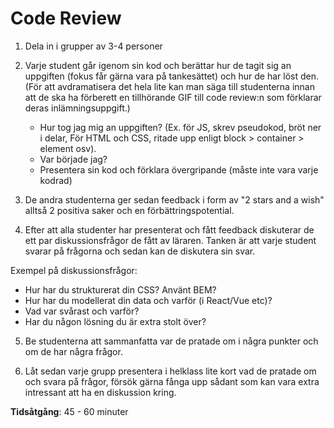 # Code Review

1. Dela in i grupper av 3-4 personer 

2. Varje student går igenom sin kod och berättar hur de tagit sig an uppgiften (fokus får gärna vara på tankesättet)
   och hur de har löst den. (För att avdramatisera det hela lite kan man säga till studenterna innan att de ska ha förberett en tillhörande GIF till code review:n som förklarar deras inlämningsuppgift.)
   - Hur tog jag mig an uppgiften? (Ex. för JS, skrev pseudokod, bröt ner i delar, För HTML och CSS, ritade upp enligt block > container > element osv).
   - Var började jag?
   - Presentera sin kod och förklara övergripande (måste inte vara varje kodrad)

3. De andra studenterna ger sedan feedback i form av "2 stars and a wish" alltså 2 positiva saker och en förbättringspotential. 

4. Efter att alla studenter har presenterat och fått feedback diskuterar de ett par diskussionsfrågor de fått av läraren.
   Tanken är att varje student svarar på frågorna och sedan kan de diskutera sin svar.

Exempel på diskussionsfrågor:

* Hur har du strukturerat din CSS? Använt BEM?
* Hur har du modellerat din data och varför (i React/Vue etc)?
* Vad var svårast och varför?
* Har du någon lösning du är extra stolt över?

5. Be studenterna att sammanfatta var de pratade om i några punkter och om de har några frågor.

6. Låt sedan varje grupp presentera i helklass lite kort vad de pratade om och svara på frågor, försök gärna fånga upp sådant som kan vara extra intressant att ha en diskussion kring.

**Tidsåtgång**: 45 - 60 minuter
